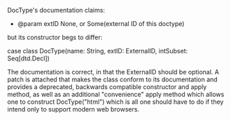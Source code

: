 DocType's documentation claims:

 *  @param  extID  None, or Some(external ID of this doctype)

but its constructor begs to differ:

  case class DocType(name: String, extID: ExternalID, intSubset: Seq[dtd.Decl])

The documentation is correct, in that the ExternalID should be optional. A patch is attached that makes the class conform to its documentation and provides a deprecated, backwards compatible constructor and apply method, as well as an additional "convenience" apply method which allows one to construct DocType("html") which is all one should have to do if they intend only to support modern web browsers.

